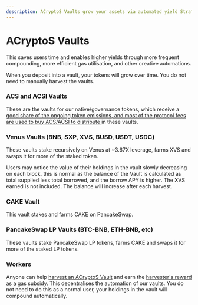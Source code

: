 ```yaml
---
description: ACryptoS Vaults grow your assets via automated yield Strategies.
---
```


# ACryptoS Vaults

This saves users time and enables higher yields through more frequent compounding, more efficient gas utilisation, and other creative automations.

When you deposit into a vault, your tokens will grow over time. You do not need to manually harvest the vaults.

### ACS and ACSI Vaults

These are the vaults for our native/governance tokens, which receive a [good share of the ongoing token emissions, and most of the protocol fees are used to buy ACS/ACSI to distribute ](fees.md)in these vaults.

### Venus Vaults \(BNB, SXP, XVS, BUSD, USDT, USDC\)

These vaults stake recursively on Venus at ~3.67X leverage, farms XVS and swaps it for more of the staked token.

Users may notice the value of their holdings in the vault slowly decreasing on each block, this is normal as the balance of the Vault is calculated as total supplied less total borrowed, and the borrow APY is higher. The XVS earned is not included. The balance will increase after each harvest.

### CAKE Vault

This vault stakes and farms CAKE on PancakeSwap.

### PancakeSwap LP Vaults \(BTC-BNB, ETH-BNB, etc\)

These vaults stake PancakeSwap LP tokens, farms CAKE and swaps it for more of the staked LP tokens.

### Workers

Anyone can help [harvest an ACryptoS Vault](https://app.acryptos.com/worker/) and earn the [harvester's reward](fees.md#all-vaults) as a gas subsidy. This decentralises the automation of our vaults. You do not need to do this as a normal user, your holdings in the vault will compound automatically.

